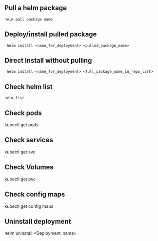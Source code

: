## Pull a helm package
    
    helm pull package name
    
## Deploy/install pulled package
     
     helm install <name_for_deployment> <pulled_package_name>

## Direct Install without pulling
   
     helm install <name_for_deployment> <full_package_name_in_repo_list>
     
## Check helm list 

    helm list
    
## Check pods
 
   kubectl get pods
   
## Check services

   kubectl get svc
   
## Check Volumes

   kubectl get pvc
   
## Check config maps
   
   kubectl get config maps
   
## Uninstall deployment

   helm uninstall <Deployment_name>
